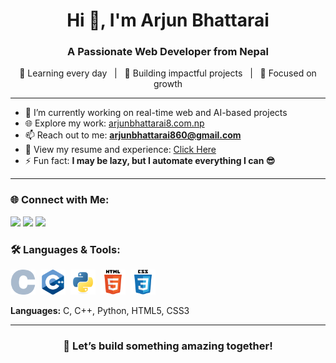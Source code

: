 <h1 align="center">Hi 👋, I'm Arjun Bhattarai</h1>
<h3 align="center">A Passionate Web Developer from Nepal</h3>

<p align="center">
  🌱 Learning every day &nbsp; | &nbsp; 🚀 Building impactful projects &nbsp; | &nbsp; 🎯 Focused on growth
</p>

---

- 🔭 I’m currently working on real-time web and AI-based projects  
- 🌐 Explore my work: [arjunbhattarai8.com.np](https://arjunbhattarai8.com.np)  
- 📫 Reach out to me: **arjunbhattarai860@gmail.com**  
- 📄 View my resume and experience: [Click Here](https://arjunbhattarai8.com.np)  
- ⚡ Fun fact: **I may be lazy, but I automate everything I can 😎**

---

<h3 align="left">🌐 Connect with Me:</h3>
<p align="left">
  <a href="mailto:arjunbhattarai860@gmail.com" target="_blank"><img src="https://img.shields.io/badge/Gmail-D14836?style=for-the-badge&logo=gmail&logoColor=white"/></a>
  <a href="https://www.linkedin.com/in/arjun-bhattarai-70a1b7335/" target="_blank"><img src="https://img.shields.io/badge/LinkedIn-0077B5?style=for-the-badge&logo=linkedin&logoColor=white"/></a>
  <a href="https://arjunbhattarai8.com.np" target="_blank"><img src="https://img.shields.io/badge/Portfolio-000?style=for-the-badge&logo=vercel&logoColor=white"/></a>
</p>

<h3 align="left">🛠️ Languages & Tools:</h3>
<p align="left">
  <a href="https://www.cprogramming.com/" target="_blank"><img src="https://raw.githubusercontent.com/devicons/devicon/master/icons/c/c-original.svg" alt="C" width="40" height="40"/></a>&nbsp;
  <a href="https://www.w3schools.com/cpp/" target="_blank"><img src="https://raw.githubusercontent.com/devicons/devicon/master/icons/cplusplus/cplusplus-original.svg" alt="C++" width="40" height="40"/></a>&nbsp;
  <a href="https://www.python.org" target="_blank"><img src="https://raw.githubusercontent.com/devicons/devicon/master/icons/python/python-original.svg" alt="Python" width="40" height="40"/></a>&nbsp;
  <a href="https://developer.mozilla.org/en-US/docs/Web/HTML" target="_blank"><img src="https://raw.githubusercontent.com/devicons/devicon/master/icons/html5/html5-original-wordmark.svg" alt="HTML5" width="40" height="40"/></a>&nbsp;
  <a href="https://developer.mozilla.org/en-US/docs/Web/CSS" target="_blank"><img src="https://raw.githubusercontent.com/devicons/devicon/master/icons/css3/css3-original-wordmark.svg" alt="CSS3" width="40" height="40"/></a>
</p>
<p align="left">
  <strong>Languages:</strong> C, C++, Python, HTML5, CSS3
</p>

---

<h3 align="center">🚀 Let’s build something amazing together!</h3>
